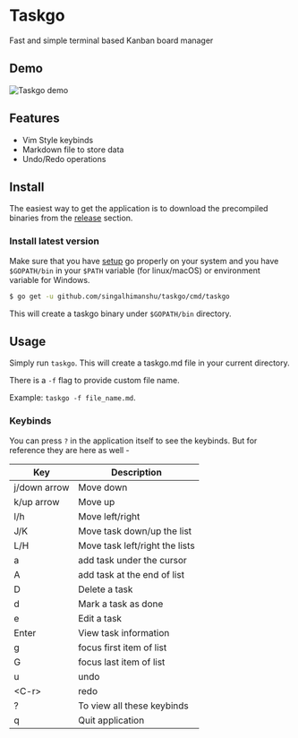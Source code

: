 # Taskgo

Fast and simple terminal based Kanban board manager

## Demo

![Taskgo demo](./demo/taskgo.gif)

## Features

- Vim Style keybinds
- Markdown file to store data
- Undo/Redo operations

## Install

The easiest way to get the application is to download the precompiled binaries from the [release](https://github.com/singalhimanshu/taskgo/releases) section.

### Install latest version

Make sure that you have [setup](https://golang.org/doc/install) go properly on your system and you have `$GOPATH/bin` in your `$PATH` variable (for linux/macOS) or environment variable for Windows.

```sh
$ go get -u github.com/singalhimanshu/taskgo/cmd/taskgo
```

This will create a taskgo binary under `$GOPATH/bin` directory.

## Usage

Simply run `taskgo`. This will create a taskgo.md file in your current directory.

There is a `-f` flag to provide custom file name. 

Example: `taskgo -f file_name.md`.

### Keybinds

You can press `?` in the application itself to see the keybinds. But for reference they are here as well -

| Key          | Description                    |
| ------------ | ------------------------------ |
| j/down arrow | Move down                      |
| k/up arrow   | Move up                        |
| l/h          | Move left/right                |
| J/K          | Move task down/up the list     |
| L/H          | Move task left/right the lists |
| a            | add task under the cursor      |
| A            | add task at the end of list    |
| D            | Delete a task                  |
| d            | Mark a task as done            |
| e            | Edit a task                    |
| Enter        | View task information          |
| g            | focus first item of list       |
| G            | focus last item of list        |
| u            | undo                           |
| \<C-r>      | redo                           |
| ?            | To view all these keybinds     |
| q            | Quit application               |
